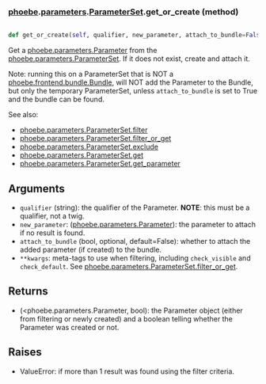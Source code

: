 ### [phoebe](phoebe.md).[parameters](phoebe.parameters.md).[ParameterSet](phoebe.parameters.ParameterSet.md).get_or_create (method)


```py

def get_or_create(self, qualifier, new_parameter, attach_to_bundle=False, **kwargs)

```



Get a [phoebe.parameters.Parameter](phoebe.parameters.Parameter.md) from the
[phoebe.parameters.ParameterSet](phoebe.parameters.ParameterSet.md). If it does not exist,
create and attach it.

Note: running this on a ParameterSet that is NOT a
[phoebe.frontend.bundle.Bundle](phoebe.frontend.bundle.Bundle.md),
will NOT add the Parameter to the Bundle, but only the temporary
ParameterSet, unless `attach_to_bundle` is set to True and the bundle
can be found.

See also:
* [phoebe.parameters.ParameterSet.filter](phoebe.parameters.ParameterSet.filter.md)
* [phoebe.parameters.ParameterSet.filter_or_get](phoebe.parameters.ParameterSet.filter_or_get.md)
* [phoebe.parameters.ParameterSet.exclude](phoebe.parameters.ParameterSet.exclude.md)
* [phoebe.parameters.ParameterSet.get](phoebe.parameters.ParameterSet.get.md)
* [phoebe.parameters.ParameterSet.get_parameter](phoebe.parameters.ParameterSet.get_parameter.md)

Arguments
----------
* `qualifier` (string): the qualifier of the Parameter.
    **NOTE**: this must be a qualifier, not a twig.
* `new_parameter`: ([phoebe.parameters.Parameter](phoebe.parameters.Parameter.md)): the parameter to
    attach if no result is found.
* `attach_to_bundle` (bool, optional, default=False): whether to attach
    the added parameter (if created) to the bundle.
* `**kwargs`: meta-tags to use when filtering, including `check_visible` and
    `check_default`.  See [phoebe.parameters.ParameterSet.filter_or_get](phoebe.parameters.ParameterSet.filter_or_get.md).

Returns
---------
* (&lt;phoebe.parameters.Parameter, bool): the Parameter object (either
    from filtering or newly created) and a boolean telling whether the
    Parameter was created or not.

Raises
-----------
* ValueError: if more than 1 result was found using the filter criteria.

